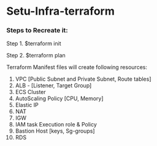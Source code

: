 # Setu-Infra-terraform

### Steps to Recreate it:

Step 1. $terraform init

Step 2. $terraform plan


Terraform Manifest files will create following resources:

1. VPC [Public Subnet and Private Subnet, Route tables]
2. ALB - [Listener, Target Group]
3. ECS Cluster
4. AutoScaling Policy [CPU, Memory]
5. Elastic IP
6. NAT
7. IGW
8. IAM task Execution role & Policy
9. Bastion Host [keys, Sg-groups]
10. RDS



